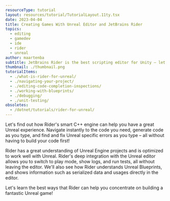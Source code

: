 ```yaml
---
resourceType: tutorial
layout: resources/tutorial/TutorialLayout.11ty.tsx
date: 2023-04-04
title: Creating Games With Unreal Editor and JetBrains Rider
topics:
  - editing
  - gamedev
  - ide
  - rider
  - unreal
author: maartenba
subtitle: JetBrains Rider is the best scripting editor for Unity – let's find out why!
thumbnail: ./thumbnail.png
tutorialItems:
  - ./what-is-rider-for-unreal/
  - ./navigating-your-project/
  - ./editing-code-completion-inspections/
  - ./working-with-blueprints/
  - ./debugging/
  - ./unit-testing/
obsoletes:
  - /dotnet/tutorials/rider-for-unreal/
---
```


Let's find out how Rider's smart C++ engine can help you have a great Unreal experience.
Navigate instantly to the code you need, generate code as you type, and find and fix Unreal specific errors as you type – all without having to build your code first!

Rider has a great understanding of Unreal Engine projects and is optimized to work well with Unreal.
Rider's deep integration with the Unreal editor allows you to switch to play mode, show logs, and run tests, all without leaving the editor.
We'll also see how Rider understands Unreal Blueprints, and shows information such as serialized data and usages directly in the editor.

Let's learn the best ways that Rider can help you concentrate on building a fantastic Unreal game!
